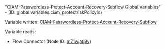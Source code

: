 "CIAM-Passwordless-Protect-Account-Recovery-Subflow Global Variables" - (ID: global.variables.ciam_protectriskPolicyId)

Variable written:
[CIAM-Passwordless-Protect-Account-Recovery-Subflow](../index.md#Variables)

Variable reads:
* Flow Connector (Node ID: [m71wjatj9v](../nodes/m71wjatj9v.md))
